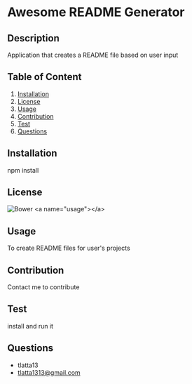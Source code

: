 
# Awesome README Generator
## Description
Application that creates a README file based on user input
## Table of Content
1. [Installation](#installation)
2. [License](#license)
3. [Usage](#usage)
4. [Contribution](#contribution)
5. [Test](#test)
6. [Questions](#questions)
<a name="installation"></a>
## Installation
npm install
<a name="license"></a>
## License
![Bower](https://img.shields.io/badge/License-$(data.license))
<a name="usage"></a>
## Usage
To create README files for user's projects
<a name="contribution"></a>
## Contribution
Contact me to contribute
<a name="test"></a>
## Test
install and run it 
<a name="questions"></a>
## Questions
* tlatta13
* tlatta1313@gmail.com
